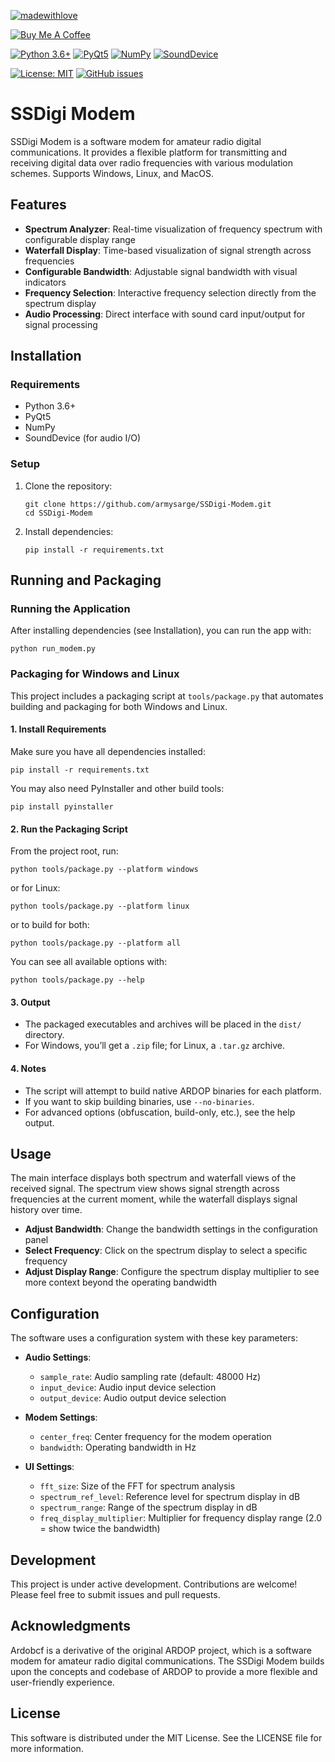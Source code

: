 [![madewithlove](https://img.shields.io/badge/made_with-%E2%9D%A4-red?style=for-the-badge&labelColor=orange)](https://github.com/armysarge/ssdigi-modem)

[![Buy Me A Coffee](https://img.shields.io/badge/Buy%20Me%20A%20Coffee-Donate-brightgreen?logo=buymeacoffee)](https://www.buymeacoffee.com/armysarge)

[![Python 3.6+](https://img.shields.io/badge/python-3.6%2B-blue.svg)](https://www.python.org/downloads/release/python-360/)
[![PyQt5](https://img.shields.io/badge/PyQt5-5.15.4-blue.svg)](https://pypi.org/project/PyQt5/)
[![NumPy](https://img.shields.io/badge/NumPy-1.19.2-blue.svg)](https://numpy.org/install/)
[![SoundDevice](https://img.shields.io/badge/SoundDevice-0.4.1-blue.svg)](https://pypi.org/project/sounddevice/)

[![License: MIT](https://img.shields.io/badge/License-MIT-blue.svg)](https://opensource.org/licenses/MIT)
[![GitHub issues](https://img.shields.io/github/issues/armysarge/ssdigi-modem)](https://github.com/armysarge/ssdigi-modem/issues)

# SSDigi Modem

 SSDigi Modem is a software modem for amateur radio digital communications. It provides a flexible platform for transmitting and receiving digital data over radio frequencies with various modulation schemes. Supports Windows, Linux, and MacOS.

## Features

- **Spectrum Analyzer**: Real-time visualization of frequency spectrum with configurable display range
- **Waterfall Display**: Time-based visualization of signal strength across frequencies
- **Configurable Bandwidth**: Adjustable signal bandwidth with visual indicators
- **Frequency Selection**: Interactive frequency selection directly from the spectrum display
- **Audio Processing**: Direct interface with sound card input/output for signal processing

## Installation

### Requirements
- Python 3.6+
- PyQt5
- NumPy
- SoundDevice (for audio I/O)

### Setup
1. Clone the repository:
   ```
   git clone https://github.com/armysarge/SSDigi-Modem.git
   cd SSDigi-Modem
   ```

2. Install dependencies:
   ```
   pip install -r requirements.txt
   ```

## Running and Packaging

### Running the Application

After installing dependencies (see Installation), you can run the app with:

```pwsh
python run_modem.py
```

### Packaging for Windows and Linux

This project includes a packaging script at `tools/package.py` that automates building and packaging for both Windows and Linux.

#### 1. Install Requirements

Make sure you have all dependencies installed:
```pwsh
pip install -r requirements.txt
```
You may also need PyInstaller and other build tools:
```pwsh
pip install pyinstaller
```

#### 2. Run the Packaging Script

From the project root, run:
```pwsh
python tools/package.py --platform windows
```
or for Linux:
```pwsh
python tools/package.py --platform linux
```
or to build for both:
```pwsh
python tools/package.py --platform all
```

You can see all available options with:
```pwsh
python tools/package.py --help
```

#### 3. Output

- The packaged executables and archives will be placed in the `dist/` directory.
- For Windows, you’ll get a `.zip` file; for Linux, a `.tar.gz` archive.

#### 4. Notes

- The script will attempt to build native ARDOP binaries for each platform.
- If you want to skip building binaries, use `--no-binaries`.
- For advanced options (obfuscation, build-only, etc.), see the help output.

## Usage

The main interface displays both spectrum and waterfall views of the received signal. The spectrum view shows signal strength across frequencies at the current moment, while the waterfall displays signal history over time.

- **Adjust Bandwidth**: Change the bandwidth settings in the configuration panel
- **Select Frequency**: Click on the spectrum display to select a specific frequency
- **Adjust Display Range**: Configure the spectrum display multiplier to see more context beyond the operating bandwidth

## Configuration

The software uses a configuration system with these key parameters:

- **Audio Settings**:
  - `sample_rate`: Audio sampling rate (default: 48000 Hz)
  - `input_device`: Audio input device selection
  - `output_device`: Audio output device selection

- **Modem Settings**:
  - `center_freq`: Center frequency for the modem operation
  - `bandwidth`: Operating bandwidth in Hz

- **UI Settings**:
  - `fft_size`: Size of the FFT for spectrum analysis
  - `spectrum_ref_level`: Reference level for spectrum display in dB
  - `spectrum_range`: Range of the spectrum display in dB
  - `freq_display_multiplier`: Multiplier for frequency display range (2.0 = show twice the bandwidth)

## Development

This project is under active development. Contributions are welcome! Please feel free to submit issues and pull requests.

## Acknowledgments

Ardobcf is a derivative of the original ARDOP project, which is a software modem for amateur radio digital communications. The SSDigi Modem builds upon the concepts and codebase of ARDOP to provide a more flexible and user-friendly experience.

## License

This software is distributed under the MIT License. See the LICENSE file for more information.